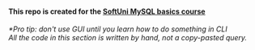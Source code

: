#### This repo is created for the [SoftUni MySQL basics course](https://softuni.bg/trainings/3602/mysql-january-2022#lesson-36080)

<i>*Pro tip: don't use GUI until you learn how to do something in CLI<br>
All the code in this section is written by hand, not a copy-pasted query.</i>
